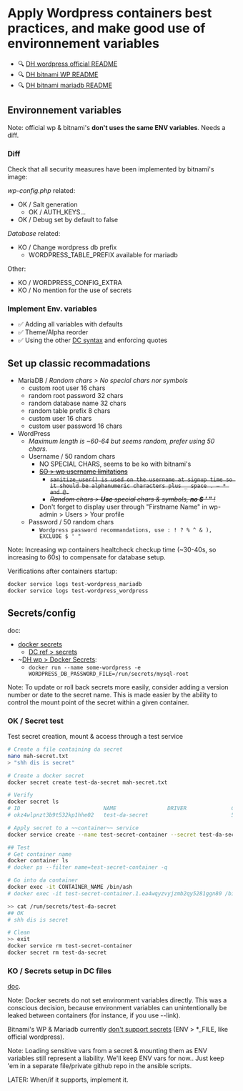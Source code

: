 # Apply Wordpress containers best practices, and make good use of environnement variables

- 🔍 [DH wordpress official README](https://hub.docker.com/_/wordpress/)
- 🔍 [DH bitnami WP README](https://hub.docker.com/r/bitnami/wordpress/)
- 🔍 [DH bitnami mariadb README](https://hub.docker.com/r/bitnami/mariadb/)

## Environnement variables

Note: official wp & bitnami's **don't uses the same ENV variables**. Needs a diff.

### Diff

Check that all security measures have been implemented by bitnami's image:

*wp-config.php* related:

- OK / Salt generation
  - OK / AUTH_KEYS...
- OK / Debug set by default to false

*Database* related:

- KO / Change wordpress db prefix
  - WORDPRESS_TABLE_PREFIX available for mariadb

Other:

- KO / WORDPRESS_CONFIG_EXTRA
- KO / No mention for the use of secrets

### Implement Env. variables

- ✅ Adding all variables with defaults
- ✅ Theme/Alpha reorder
- ✅ Using the other [DC syntax](https://docs.docker.com/compose/compose-file/#environment) and enforcing quotes

## Set up classic recommadations

- MariaDB / *Random chars > No special chars nor symbols*
  - custom root user 16 chars
  - random root password 32 chars
  - random database name 32 chars
  - random table prefix 8 chars
  - custom user 16 chars
  - custom user password 16 chars
- WordPress
  - *Maximum length is ~60-64 but seems random, prefer using 50 chars.*
  - Username / 50 random chars
    - NO SPECIAL CHARS, seems to be ko with bitnami's
    - ~~[SO > wp username limitations](https://wordpress.stackexchange.com/a/99478)~~
      - ~~`sanitize_user() is used on the username at signup time so it should be alphanumeric characters plus _ space . – * and @.`~~
      - ~~*Random chars > **Use** special chars & symbols, **no $ ' "** !*~~
    - Don't forget to display user through "Firstname Name" in wp-admin > Users > Your profile
  - Password / 50 random chars
    - `Wordpress password recommandations, use : ! ? % ^ & ), EXCLUDE $ ' "`

Note: Increasing wp containers healtcheck checkup time (~30-40s, so increasing to 60s) to compensate for database setup.

Verifications after containers startup:

```bash
docker service logs test-wordpress_mariadb
docker service logs test-wordpress_wordpress
```

## Secrets/config

doc:

- [docker secrets](https://docs.docker.com/engine/swarm/secrets/)
  - [DC ref > secrets](https://docs.docker.com/compose/compose-file/#secrets)
- ~[DH wp > Docker Secrets](https://hub.docker.com/_/wordpress/):
  - `docker run --name some-wordpress -e WORDPRESS_DB_PASSWORD_FILE=/run/secrets/mysql-root`

Note: To update or roll back secrets more easily, consider adding a version number or date to the secret name. This is made easier by the ability to control the mount point of the secret within a given container.

### OK / Secret test

Test secret creation, mount & access through a test service

```bash
# Create a file containing da secret
nano mah-secret.txt
> "shh dis is secret"

# Create a docker secret
docker secret create test-da-secret mah-secret.txt

# Verify
docker secret ls
# ID                          NAME                DRIVER              CREATED             UPDATED
# okz4wlpnzt3b9t532kp1hhe02   test-da-secret                          5 seconds ago       5 seconds ago

# Apply secret to a ~~container~~ service
docker service create --name test-secret-container --secret test-da-secret alpine bin/ash -c 'while sleep 3600; do :; done'

## Test
# Get container name
docker container ls
# docker ps --filter name=test-secret-container -q

# Go into da container
docker exec -it CONTAINER_NAME /bin/ash
# docker exec -it test-secret-container.1.ea4wqyzvyjzmb2qy5281ggn80 /bin/ash

>> cat /run/secrets/test-da-secret
## OK
# shh dis is secret

# Clean
>> exit
docker service rm test-secret-container
docker secret rm test-da-secret
```

### KO / Secrets setup in DC files

[doc](https://docs.docker.com/engine/swarm/secrets/#build-support-for-docker-secrets-into-your-images).

Note: Docker secrets do not set environment variables directly. This was a conscious decision, because environment variables can unintentionally be leaked between containers (for instance, if you use --link).

Bitnami's WP & Mariadb currently [don't support secrets](https://github.com/bitnami/bitnami-docker-wordpress/issues/194) (ENV > *_FILE, like official wordpress).

Note: Loading sensitive vars from a secret & mounting them as ENV variables still represent a liability. We'll keep ENV vars for now.. Just keep 'em in a separate file/private github repo in the ansible scripts.

LATER: When/if it supports, implement it.
